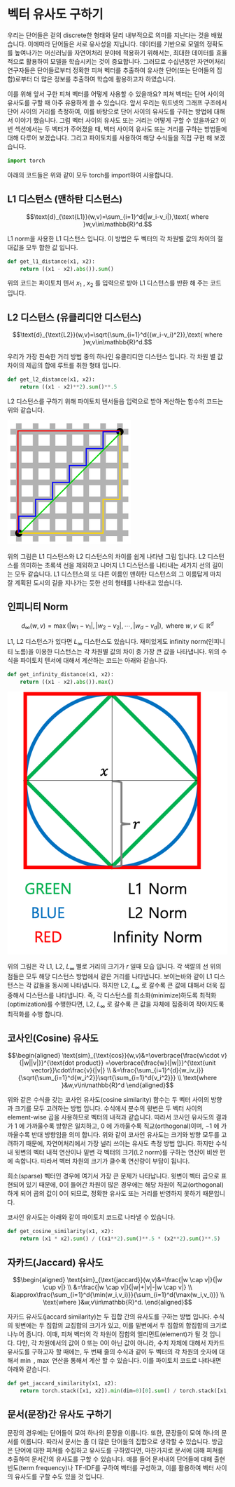 # 벡터 유사도 구하기

우리는 단어들은 겉의 discrete한 형태와 달리 내부적으로 의미를 지닌다는 것을 배웠습니다. 이에따라 단어들은 서로 유사성을 지닙니다. 데이터를 기반으로 모델의 정확도를 높여나가는 머신러닝을 자연어처리 분야에 적용하기 위해서는, 최대한 데이터를 효율적으로 활용하여 모델을 학습시키는 것이 중요합니다. 그러므로 수십년동안 자연어처리 연구자들은 단어들로부터 정확한 피쳐 벡터를 추출하여 유사한 단어(또는 단어들의 집합)로부터 더 많은 정보를 추출하여 학습에 활용하고자 하였습니다.

이를 위해 앞서 구한 피쳐 벡터를 어떻게 사용할 수 있을까요? 피쳐 벡터는 단어 사이의 유사도를 구할 때 아주 유용하게 쓸 수 있습니다. 앞서 우리는 워드넷의 그래프 구조에서 단어 사이의 거리를 측정하여, 이를 바탕으로 단어 사이의 유사도를 구하는 방법에 대해서 이야기 했습니다. 그럼 벡터 사이의 유사도 또는 거리는 어떻게 구할 수 있을까요? 이번 섹션에서는 두 벡터가 주어졌을 때, 벡터 사이의 유사도 또는 거리를 구하는 방법들에 대해 다루어 보겠습니다. 그리고 파이토치를 사용하여 해당 수식들을 직접 구현 해 보겠습니다.

```python
import torch
```

아래의 코드들은 위와 같이 모두 torch를 import하여 사용합니다.

## L1 디스턴스 (맨하탄 디스턴스)

$$\text{d}_{\text{L1}}(w,v)=\sum_{i=1}^d{|w_i-v_i|},\text{ where }w,v\in\mathbb{R}^d.$$

L1 norm을 사용한 L1 디스턴스 입니다. 이 방법은 두 벡터의 각 차원별 값의 차이의 절대값을 모두 합한 값 입니다.

```python
def get_l1_distance(x1, x2):
    return ((x1 - x2).abs()).sum()
```

위의 코드는 파이토치 텐서 $x_1$ , $x_2$ 를 입력으로 받아 L1 디스턴스를 반환 해 주는 코드 입니다.

## L2 디스턴스 (유클리디안 디스턴스)

$$\text{d}_{\text{L2}}(w,v)=\sqrt{\sum_{i=1}^d{(w_i-v_i)^2}},\text{ where }w,v\in\mathbb{R}^d.$$

우리가 가장 친숙한 거리 방법 중의 하나인 유클리디안 디스턴스 입니다. 각 차원 별 값 차이의 제곱의 합에 루트를 취한 형태 입니다.

```python
def get_l2_distance(x1, x2):
    return ((x1 - x2)**2).sum()**.5
```

L2 디스턴스를 구하기 위해 파이토치 텐서들읍 입력으로 받아 계산하는 함수의 코드는 위와 같습니다.

![L1 vs L2(초록색) from wikipedia](../assets/05-07-01.png)

위의 그림은 L1 디스턴스와 L2 디스턴스의 차이를 쉽게 나타낸 그림 입니다. L2 디스턴스를 의미하는 초록색 선을 제외하고 나머지 L1 디스턴스를 나타내는 세가지 선의 길이는 모두 같습니다. L1 디스턴스의 또 다른 이름인 맨하탄 디스턴스의 그 이름답게 마치 잘 계획된 도시의 길을 지나가는 듯한 선의 형태를 나타내고 있습니다.

## 인피니티 Norm

$$d_{\infty}(w,v)=\max(|w_1-v_1|,|w_2-v_2|,\cdots,|w_d-v_d|),\text{ where }w,v\in\mathbb{R}^d$$

L1, L2 디스턴스가 있다면 $L_\infty$ 디스턴스도 있습니다. 재미있게도 infinity norm(인피니티 노름)을 이용한 디스턴스는 각 차원별 값의 차이 중 가장 큰 값을 나타냅니다. 위의 수식을 파이토치 텐서에 대해서 계산하는 코드는 아래와 같습니다.

```python
def get_infinity_distance(x1, x2):
    return ((x1 - x2).abs()).max()
```

![같은 값 $r$ 크기를 갖는 $L_1$ , $L_2$ , $L_\infty$ 거리를 그림으로 나타낸 모습](../assets/05-07-02.png)

위의 그림은 각 L1, L2, $L_\infty$ 별로 거리의 크기가 $r$ 일때 모습 입니다. 각 색깔의 선 위의 점들은 모두 해당 디스턴스 방법에서 같은 거리를 나타냅니다. 보이는바와 같이 L1 디스턴스는 각 값들을 동시에 나타냅니다. 하지만 L2, $L_\infty$ 로 갈수록 큰 값에 대해서 더욱 집중해서 디스턴스를 나타냅니다. 즉, 각 디스턴스를 최소화(minimize)하도록 최적화(optimization)를 수행한다면, L2, $L_\infty$ 로 갈수록 큰 값을 자체에 집중하여 작아지도록 최적화를 수행 합니다.

## 코사인(Cosine) 유사도

$$\begin{aligned}
\text{sim}_{\text{cos}}(w,v)&=\overbrace{\frac{w\cdot v}{|w||v|}}^{\text{dot product}}
=\overbrace{\frac{w}{|w|}}^{\text{unit vector}}\cdot\frac{v}{|v|} \\
&=\frac{\sum_{i=1}^{d}{w_iv_i}}{\sqrt{\sum_{i=1}^d{w_i^2}}\sqrt{\sum_{i=1}^d{v_i^2}}} \\
\text{where }&w,v\in\mathbb{R}^d
\end{aligned}$$

위와 같은 수식을 갖는 코사인 유사도(cosine similarity) 함수는 두 벡터 사이의 방향과 크기를 모두 고려하는 방법 입니다. 수식에서 분수의 윗변은 두 벡터 사이의 element-wise 곱을 사용하므로 벡터의 내적과 같습니다. 따라서 코사인 유사도의 결과가 $1$ 에 가까울수록 방향은 일치하고, $0$ 에 가까울수록 직교(orthogonal)이며, $-1$ 에 가까울수록 반대 방향임을 의미 합니다. 위와 같이 코사인 유사도는 크기와 방향 모두를 고려하기 때문에, 자연어처리에서 가장 널리 쓰이는 유사도 측정 방법 입니다. 하지만 수식 내 윗변의 벡터 내적 연산이나 밑변 각 벡터의 크기(L2 norm)를 구하는 연산이 비싼 편에 속합니다. 따라서 벡터 차원의 크기가 클수록 연산량이 부담이 됩니다.

희소(sparse) 벡터인 경우에 여기서 가장 큰 문제가 나타납니다. 윗변이 벡터 곱으로 표현되어 있기 때문에, 0이 들어간 차원이 많은 경우에는 해당 차원이 직교(orthogonal)하게 되어 곱의 값이 0이 되므로, 정확한 유사도 또는 거리를 반영하지 못하기 때문입니다.

코사인 유사도는 아래와 같이 파이토치 코드로 나타낼 수 있습니다.

```python
def get_cosine_similarity(x1, x2):
    return (x1 * x2).sum() / ((x1**2).sum()**.5 * (x2**2).sum()**.5)
```

## 자카드(Jaccard) 유사도

$$\begin{aligned}
\text{sim}_{\text{jaccard}}(w,v)&=\frac{|w \cap v|}{|w \cup v|} \\
&=\frac{|w \cap v|}{|w|+|v|-|w \cap v|} \\
&\approx\frac{\sum_{i=1}^d{\min(w_i,v_i)}}{\sum_{i=1}^d{\max(w_i,v_i)}} \\
\text{where }&w,v\in\mathbb{R}^d.
\end{aligned}$$

자카드 유사도(jaccard similarity)는 두 집합 간의 유사도를 구하는 방법 입니다. 수식의 윗변에는 두 집합의 교집합의 크기가 있고, 이를 밑변에서 두 집합의 합집합의 크기로 나누어 줍니다. 이때, 피쳐 벡터의 각 차원이 집합의 엘리먼트(element)가 될 것 입니다. 다만, 각 차원에서의 값이 0 또는 0이 아닌 값이 아니라, 수치 자체에 대해서 자카드 유사도를 구하고자 할 때에는, 두 번째 줄의 수식과 같이 두 벡터의 각 차원의 숫자에 대해서 $\min$ , $\max$ 연산을 통해서 계산 할 수 있습니다. 이를 파이토치 코드로 나타내면 아래와 같습니다.

```python
def get_jaccard_similarity(x1, x2):
    return torch.stack([x1, x2]).min(dim=0)[0].sum() / torch.stack([x1, x2]).max(dim=0)[0].sum()
```

## 문서(문장)간 유사도 구하기

문장의 경우에는 단어들이 모여 하나의 문장을 이룹니다. 또한, 문장들이 모여 하나의 문서를 이룹니다. 따라서 문서는 좀 더 많은 단어들의 집합으로 생각할 수 있습니다. 방금은 단어에 대한 피쳐를 수집하고 유사도를 구하였다면, 마찬가지로 문서에 대해 피쳐를 추출하여 문서간의 유사도를 구할 수 있습니다. 예를 들어 문서내의 단어들에 대해 출현 빈도(term frequency)나 TF-IDF를 구하여 벡터를 구성하고, 이를 활용하여 벡터 사이의 유사도를 구할 수도 있을 것 입니다.
